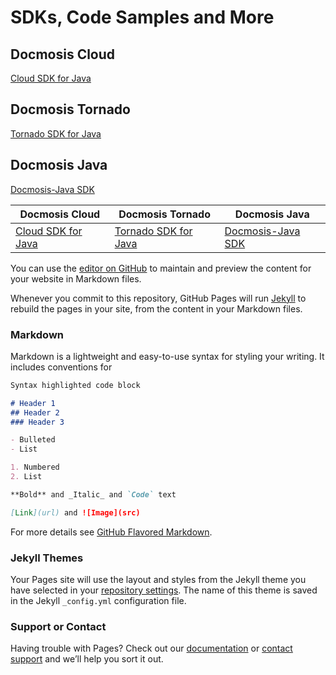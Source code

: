 # SDKs, Code Samples and More


## Docmosis Cloud
[Cloud SDK for Java]()

## Docmosis Tornado
[Tornado SDK for Java]()

## Docmosis Java
[Docmosis-Java SDK]()


Docmosis Cloud | Docmosis Tornado | Docmosis Java
------------ | ------------- | -------------
[Cloud SDK for Java]() | [Tornado SDK for Java]() | [Docmosis-Java SDK]()

You can use the [editor on GitHub](https://github.com/Docmosis/docmosis.github.io/edit/master/index.md) to maintain and preview the content for your website in Markdown files.

Whenever you commit to this repository, GitHub Pages will run [Jekyll](https://jekyllrb.com/) to rebuild the pages in your site, from the content in your Markdown files.

### Markdown

Markdown is a lightweight and easy-to-use syntax for styling your writing. It includes conventions for

```markdown
Syntax highlighted code block

# Header 1
## Header 2
### Header 3

- Bulleted
- List

1. Numbered
2. List

**Bold** and _Italic_ and `Code` text

[Link](url) and ![Image](src)
```

For more details see [GitHub Flavored Markdown](https://guides.github.com/features/mastering-markdown/).

### Jekyll Themes

Your Pages site will use the layout and styles from the Jekyll theme you have selected in your [repository settings](https://github.com/Docmosis/docmosis.github.io/settings). The name of this theme is saved in the Jekyll `_config.yml` configuration file.

### Support or Contact

Having trouble with Pages? Check out our [documentation](https://help.github.com/categories/github-pages-basics/) or [contact support](https://github.com/contact) and we’ll help you sort it out.
